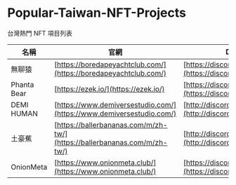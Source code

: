 # Popular-Taiwan-NFT-Projects
台灣熱門 NFT 項目列表

| 名稱 | 官網 | Discord | Twitter |
| --- | --- | --- | --- |
| 無聊猿 | [https://boredapeyachtclub.com/](https://boredapeyachtclub.com/) | [https://discord.gg/3P5K3dzgdB](https://discord.gg/3P5K3dzgdB) | [https://twitter.com/BoredApeYC](https://twitter.com/BoredApeYC) |
| Phanta Bear | [https://ezek.io/](https://ezek.io/) | [https://discord.gg/ezekclub](https://discord.gg/ezekclub) | [https://twitter.com/EzekClub](https://twitter.com/EzekClub) |
| DEMI HUMAN | [https://www.demiversestudio.com/](https://www.demiversestudio.com/) | [http://discord.gg/demi-human](http://discord.gg/demi-human) | [https://twitter.com/DemihumanNft](https://twitter.com/DemihumanNft) |
| 土豪蕉 | [https://ballerbananas.com/m/zh-tw/](https://ballerbananas.com/m/zh-tw/) | [http://discord.gg/ballerbananas](http://discord.gg/ballerbananas) | [https://twitter.com/baller_bananas](https://twitter.com/baller_bananas) |
| OnionMeta | [https://www.onionmeta.club/](https://www.onionmeta.club/) | [https://discord.gg/xQBbyy3A7J](https://discord.gg/xQBbyy3A7J) |  |
